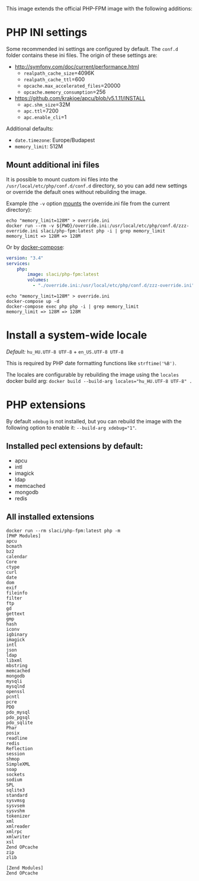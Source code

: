 This image extends the official PHP-FPM image with the following additions:

# PHP INI settings
Some recommended ini settings are configured by default. The `conf.d` folder contains these ini files.
The origin of these settings are:

* http://symfony.com/doc/current/performance.html
  * `realpath_cache_size`=4096K
  * `realpath_cache_ttl`=600
  * `opcache.max_accelerated_files`=20000
  * `opcache.memory_consumption`=256
* https://github.com/krakjoe/apcu/blob/v5.1.11/INSTALL
  * `apc.shm_size`=32M
  * `apc.ttl`=7200
  * `apc.enable_cli`=1

Additional defaults:
* `date.timezone`: Europe/Budapest
* `memory_limit`: 512M

## Mount additional ini files
It is possible to mount custom ini files into the `/usr/local/etc/php/conf.d/conf.d` directory, so you can add new settings or override the
default ones without rebuilding the image.

Example (the `-v` option [mounts](https://docs.docker.com/storage/volumes/) the override.ini file from the current directory):
```shell script
echo "memory_limit=128M" > override.ini
docker run --rm -v ${PWD}/override.ini:/usr/local/etc/php/conf.d/zzz-override.ini slaci/php-fpm:latest php -i | grep memory_limit
memory_limit => 128M => 128M
```

Or by [docker-compose](https://docs.docker.com/compose/):
```yaml
version: "3.4"
services:
    php:
        image: slaci/php-fpm:latest
        volumes:
          - "./override.ini:/usr/local/etc/php/conf.d/zzz-override.ini"
```
```shell script
echo "memory_limit=128M" > override.ini
docker-compose up -d
docker-compose exec php php -i | grep memory_limit
memory_limit => 128M => 128M
```

# Install a system-wide locale
*Default:* `hu_HU.UTF-8 UTF-8` + `en_US.UTF-8 UTF-8`

This is required by PHP date formatting functions like `strftime('%B')`.

The locales are configurable by rebuilding the image using the `locales` docker build arg: `docker build --build-arg locales="hu_HU.UTF-8 UTF-8" .`

# PHP extensions
By default `xdebug` is not installed, but you can rebuild the image with the following option to enable it: `--build-arg xdebug="1"`.

## Installed pecl extensions by default:
* apcu
* intl
* imagick
* ldap
* memcached
* mongodb
* redis

## All installed extensions
```
docker run --rm slaci/php-fpm:latest php -m
[PHP Modules]
apcu
bcmath
bz2
calendar
Core
ctype
curl
date
dom
exif
fileinfo
filter
ftp
gd
gettext
gmp
hash
iconv
igbinary
imagick
intl
json
ldap
libxml
mbstring
memcached
mongodb
mysqli
mysqlnd
openssl
pcntl
pcre
PDO
pdo_mysql
pdo_pgsql
pdo_sqlite
Phar
posix
readline
redis
Reflection
session
shmop
SimpleXML
soap
sockets
sodium
SPL
sqlite3
standard
sysvmsg
sysvsem
sysvshm
tokenizer
xml
xmlreader
xmlrpc
xmlwriter
xsl
Zend OPcache
zip
zlib

[Zend Modules]
Zend OPcache
```